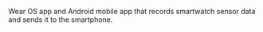 Wear OS app and Android mobile app that records smartwatch sensor data and sends it to the smartphone.
